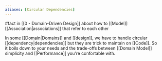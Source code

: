```yaml
---
aliases: [Circular Dependencies]
---
```


#fact in [[0 - Domain-Driven Design]] about how to [[Model]] [[Association|associations]] that refer to each other

In some [[Domain|Domains]] and [[design]], we have to handle circular [[dependency|dependencies]] but they are trick to maintain on [[Code]]. So it boils down to your needs and the trade-offs between [[Domain Model]] simplicity and [[Performance]] you're confortable with.